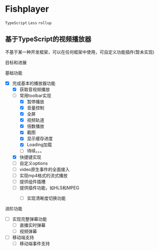 # Fishplayer
`TypeScript` `Less` `rollup`

## 基于TypeScript的视频播放器

不基于某一种开发框架，可以在任何框架中使用，可自定义功能插件(暂未实现)

目标和进展

基础功能

- [x] 完成基本的播放器功能
  - [x] 获取音视频播放
  - [ ] 常用toolbar实现
    - [x]  暂停播放
    - [x]  音量控制
    - [x]  全屏
    - [x]  视频轨道
    - [x]  倍数播放
    - [x]  截图
    - [x]  显示缓存进度
    - [x]  Loading加载
    - [ ]  待续。。。
  - [x] 快捷键实现
  - [ ] 自定义options
  - [ ] video原生事件的全面接入
  - [ ] 实现mp4格式的流式播放
  - [ ] 提供组件插槽
  - [ ] 提供插件功能，如HLS和MPEG
    - [ ] 实现清晰度切换功能


进阶功能

- [ ] 实现完整弹幕功能
  - [ ] 直播实时弹幕
  - [ ] 视频弹幕

- [ ] 移动端支持
  - [ ] 移动端事件支持

